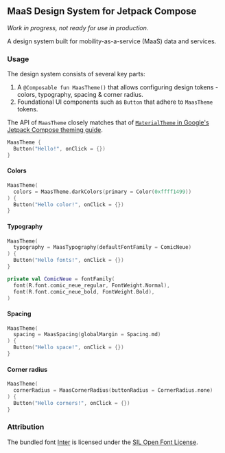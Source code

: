 ## MaaS Design System for Jetpack Compose

*Work in progress, not ready for use in production.*

A design system built for mobility-as-a-service (MaaS) data and services.

### Usage

The design system consists of several key parts:

1. A `@Composable fun MaasTheme()` that allows configuring design tokens - colors, typography, spacing & corner radius.
1. Foundational UI components such as `Button` that adhere to `MaasTheme` tokens.

The API of `MaasTheme` closely matches that of [`MaterialTheme` in Google's Jetpack Compose theming guide][compose-themes].

```kotlin
MaasTheme {
  Button("Hello!", onClick = {})
}
```

#### Colors

```kotlin
MaasTheme(
  colors = MaasTheme.darkColors(primary = Color(0xffff1499))
) {
  Button("Hello color!", onClick = {})
}
```

#### Typography

```kotlin
MaasTheme(
  typography = MaasTypography(defaultFontFamily = ComicNeue)
) {
  Button("Hello fonts!", onClick = {})
}

private val ComicNeue = fontFamily(
  font(R.font.comic_neue_regular, FontWeight.Normal),
  font(R.font.comic_neue_bold, FontWeight.Bold),
)
```

#### Spacing

```kotlin
MaasTheme(
  spacing = MaasSpacing(globalMargin = Spacing.md)
) {
  Button("Hello space!", onClick = {})
}
```

#### Corner radius

```kotlin
MaasTheme(
  cornerRadius = MaasCornerRadius(buttonRadius = CornerRadius.none)
) {
  Button("Hello corners!", onClick = {})
}
```

### Attribution

The bundled font [Inter][inter] is licensed under the [SIL Open Font License][inter-license].

[compose-themes]: https://developer.android.com/jetpack/compose/themes
[inter]: https://rsms.me/inter/
[inter-license]: https://github.com/rsms/inter/blob/master/LICENSE.txt
